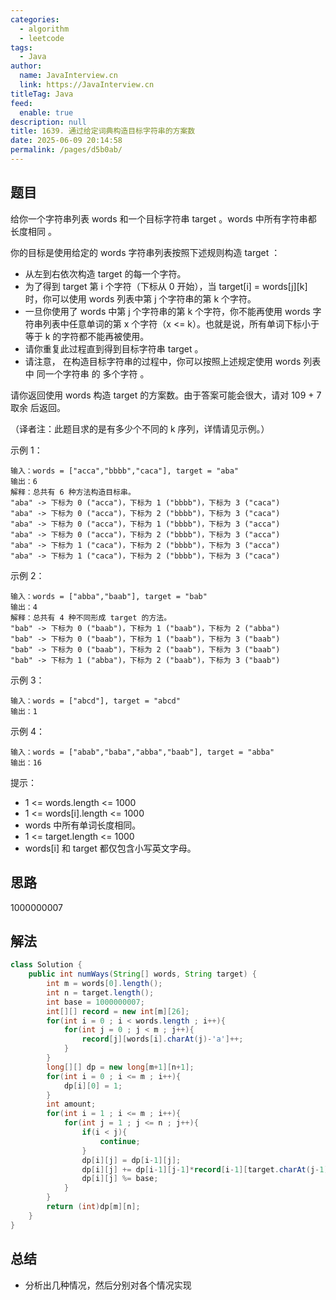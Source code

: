 ```yaml
---
categories: 
  - algorithm
  - leetcode
tags: 
  - Java
author: 
  name: JavaInterview.cn
  link: https://JavaInterview.cn
titleTag: Java
feed: 
  enable: true
description: null
title: 1639. 通过给定词典构造目标字符串的方案数
date: 2025-06-09 20:14:58
permalink: /pages/d5b0ab/
---
```


## 题目
给你一个字符串列表 words 和一个目标字符串 target 。words 中所有字符串都 长度相同  。

你的目标是使用给定的 words 字符串列表按照下述规则构造 target ：

* 从左到右依次构造 target 的每一个字符。
* 为了得到 target 第 i 个字符（下标从 0 开始），当 target[i] = words[j][k] 时，你可以使用 words 列表中第 j 个字符串的第 k 个字符。
* 一旦你使用了 words 中第 j 个字符串的第 k 个字符，你不能再使用 words 字符串列表中任意单词的第 x 个字符（x <= k）。也就是说，所有单词下标小于等于 k 的字符都不能再被使用。
* 请你重复此过程直到得到目标字符串 target 。
* 请注意， 在构造目标字符串的过程中，你可以按照上述规定使用 words 列表中 同一个字符串 的 多个字符 。

请你返回使用 words 构造 target 的方案数。由于答案可能会很大，请对 109 + 7 取余 后返回。

（译者注：此题目求的是有多少个不同的 k 序列，详情请见示例。）



示例 1：

    输入：words = ["acca","bbbb","caca"], target = "aba"
    输出：6
    解释：总共有 6 种方法构造目标串。
    "aba" -> 下标为 0 ("acca")，下标为 1 ("bbbb")，下标为 3 ("caca")
    "aba" -> 下标为 0 ("acca")，下标为 2 ("bbbb")，下标为 3 ("caca")
    "aba" -> 下标为 0 ("acca")，下标为 1 ("bbbb")，下标为 3 ("acca")
    "aba" -> 下标为 0 ("acca")，下标为 2 ("bbbb")，下标为 3 ("acca")
    "aba" -> 下标为 1 ("caca")，下标为 2 ("bbbb")，下标为 3 ("acca")
    "aba" -> 下标为 1 ("caca")，下标为 2 ("bbbb")，下标为 3 ("caca")
示例 2：

    输入：words = ["abba","baab"], target = "bab"
    输出：4
    解释：总共有 4 种不同形成 target 的方法。
    "bab" -> 下标为 0 ("baab")，下标为 1 ("baab")，下标为 2 ("abba")
    "bab" -> 下标为 0 ("baab")，下标为 1 ("baab")，下标为 3 ("baab")
    "bab" -> 下标为 0 ("baab")，下标为 2 ("baab")，下标为 3 ("baab")
    "bab" -> 下标为 1 ("abba")，下标为 2 ("baab")，下标为 3 ("baab")
示例 3：

    输入：words = ["abcd"], target = "abcd"
    输出：1
示例 4：

    输入：words = ["abab","baba","abba","baab"], target = "abba"
    输出：16


提示：

* 1 <= words.length <= 1000
* 1 <= words[i].length <= 1000
* words 中所有单词长度相同。
* 1 <= target.length <= 1000
* words[i] 和 target 都仅包含小写英文字母。


## 思路

1000000007

## 解法
```java
class Solution {
    public int numWays(String[] words, String target) {
        int m = words[0].length();
        int n = target.length();
        int base = 1000000007;
        int[][] record = new int[m][26];
        for(int i = 0 ; i < words.length ; i++){
            for(int j = 0 ; j < m ; j++){
                record[j][words[i].charAt(j)-'a']++;
            }
        }
        long[][] dp = new long[m+1][n+1];
        for(int i = 0 ; i <= m ; i++){
            dp[i][0] = 1;
        }
        int amount;
        for(int i = 1 ; i <= m ; i++){
            for(int j = 1 ; j <= n ; j++){
                if(i < j){
                    continue;
                }
                dp[i][j] = dp[i-1][j];
                dp[i][j] += dp[i-1][j-1]*record[i-1][target.charAt(j-1)-'a'];
                dp[i][j] %= base;
            }
        }
        return (int)dp[m][n];
    }
}

```

## 总结

- 分析出几种情况，然后分别对各个情况实现 
